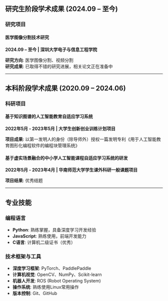 ## **研究生阶段学术成果 (2024.09 – 至今)**

### **研究项目**

#### **医学图像分割技术研究**  
**2024.09 – 至今 | 深圳大学电子与信息工程学院**  

**研究方向**: 医学图像分割、视频分割  
**研究成果**: 已取得不错的研究进展，相关论文正在准备中

---

## **本科阶段学术成果 (2020.09 – 2024.06)**

### **科研项目**

#### **基于知识图谱的人工智能教育自适应学习系统**  
**2022年5月 - 2023年5月 | 大学生创新创业训练计划项目**  

**项目成果**: 以第一发明人的身份（除导师外）授权一篇发明专利《用于人工智能教育图形化编程软件的编程块管理系统》

#### **基于虚实场景融合的中小学人工智能课程自适应学习系统的研发**  
**2022年5月 - 2023年4月 | 华南师范大学学生课外科研一般课题项目**  

**项目结果**: 优秀结题

---

## **专业技能**

### **编程语言**  
- **Python**: 熟练掌握，具备深度学习开发经验
- **JavaScript**: 熟练使用，前端开发能力
- **C语言**: 计算机二级证书（优秀）

### **技术框架与工具**  
- **深度学习框架**: PyTorch、PaddlePaddle
- **计算机视觉**: OpenCV、NumPy、Scikit-learn
- **机器人开发**: ROS (Robot Operating System)
- **操作系统**: 熟练使用Linux常用操作
- **版本控制**: Git、GitHub

